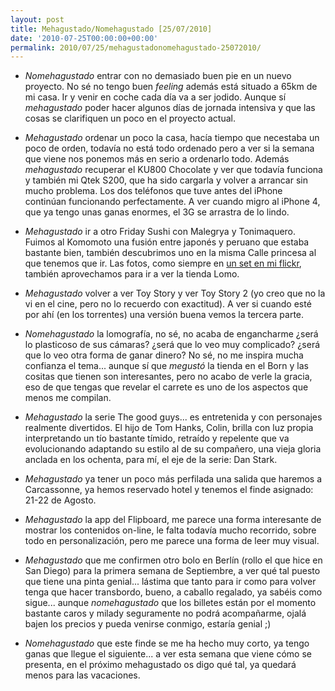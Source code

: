 ```yaml
---
layout: post
title: Mehagustado/Nomehagustado [25/07/2010]
date: '2010-07-25T00:00:00+00:00'
permalink: 2010/07/25/mehagustadonomehagustado-25072010/
---
```

- *Nomehagustado* entrar con no demasiado buen pie en un nuevo proyecto. No sé no tengo buen _feeling_ además está situado a 65km de mi casa. Ir y venir en coche cada día va a ser jodido. Aunque sí *mehagustado* poder hacer algunos días de jornada intensiva y que las cosas se clarifiquen un poco en el proyecto actual.

- *Mehagustado* ordenar un poco la casa, hacía tiempo que necestaba un poco de orden, todavía no está todo ordenado pero a ver si la semana que viene nos ponemos más en serio a ordenarlo todo. Además *mehagustado* recuperar el KU800 Chocolate y ver que todavía funciona y también mi Qtek S200, que ha sido cargarla y volver a arrancar sin mucho problema. Los dos teléfonos que tuve antes del iPhone continúan funcionando perfectamente. A ver cuando migro al iPhone 4, que ya tengo unas ganas enormes, el 3G se arrastra de lo lindo.

- *Mehagustado* ir a otro Friday Sushi con Malegrya y Tonimaquero. Fuimos al Komomoto una fusión entre japonés y peruano que estaba bastante bien, también descubrimos uno en la misma Calle princesa al que tenemos que ir. Las fotos, como siempre en [un set en mi flickr](http://www.flickr.com/photos/savior1980/sets/72157624454169893/), también aprovechamos para ir a ver la tienda Lomo.

- *Mehagustado* volver a ver Toy Story y ver Toy Story 2 (yo creo que no la vi en el cine, pero no lo recuerdo con exactitud). A ver si cuando esté por ahí (en los torrentes) una versión buena vemos la tercera parte.

- *Nomehagustado* la lomografía, no sé, no acaba de engancharme ¿será lo plasticoso de sus cámaras? ¿será que lo veo muy complicado? ¿será que lo veo otra forma de ganar dinero? No sé, no me inspira mucha confianza el tema... aunque sí que *megustó* la tienda en el Born y las cositas que tienen son interesantes, pero no acabo de verle la gracia, eso de que tengas que revelar el carrete es uno de los aspectos que menos me compilan.

- *Mehagustado* la serie The good guys... es entretenida y con personajes realmente divertidos. El hijo de Tom Hanks, Colin, brilla con luz propia interpretando un tío bastante tímido, retraído y repelente que va evolucionando adaptando su estilo al de su compañero, una vieja gloria anclada en los ochenta, para mí, el eje de la serie: Dan Stark.

- *Mehagustado* ya tener un poco más perfilada una salida que haremos a Carcassonne, ya hemos reservado hotel y tenemos el finde asignado: 21-22 de Agosto.

- *Mehagustado* la app del Flipboard, me parece una forma interesante de mostrar los contenidos on-line, le falta todavía mucho recorrido, sobre todo en personalización, pero me parece una forma de leer muy visual.

- *Mehagustado* que me confirmen otro bolo en Berlín (rollo el que hice en San Diego) para la primera semana de Septiembre, a ver qué tal puesto que tiene una pinta genial... lástima que tanto para ir como para volver tenga que hacer transbordo, bueno, a caballo regalado, ya sabéis como sigue... aunque *nomehagustado* que los billetes están por el momento bastante caros y milady seguramente no podrá acompañarme, ojalá bajen los precios y pueda venirse conmigo, estaría genial ;)

- *Nomehagustado* que este finde se me ha hecho muy corto, ya tengo ganas que llegue el siguiente... a ver esta semana que viene cómo se presenta, en el próximo mehagustado os digo qué tal, ya quedará menos para las vacaciones.
